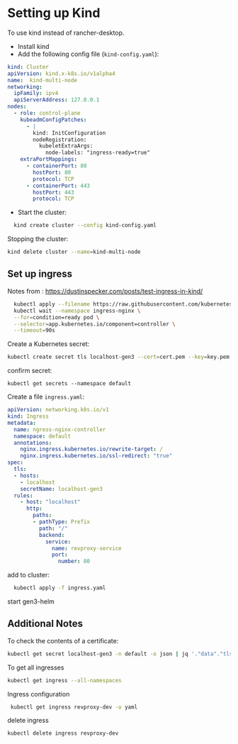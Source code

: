 # Setting up Kind
To use kind instead of rancher-desktop.

- Install kind
- Add the following config file (```kind-config.yaml```):
```yaml
kind: Cluster
apiVersion: kind.x-k8s.io/v1alpha4
name:  kind-multi-node
networking:
  ipFamily: ipv4
  apiServerAddress: 127.0.0.1
nodes:
  - role: control-plane
    kubeadmConfigPatches:
      - |
        kind: InitConfiguration
        nodeRegistration:
          kubeletExtraArgs:
            node-labels: "ingress-ready=true"
    extraPortMappings:
      - containerPort: 80
        hostPort: 80
        protocol: TCP
      - containerPort: 443
        hostPort: 443
        protocol: TCP
```
- Start the cluster:
```bash
  kind create cluster --config kind-config.yaml
```
  Stopping the cluster:
  ```bash
  kind delete cluster --name=kind-multi-node
  ```

## Set up ingress
  Notes from : https://dustinspecker.com/posts/test-ingress-in-kind/
```bash
  kubectl apply --filename https://raw.githubusercontent.com/kubernetes/ingress-nginx/master/deploy/static/provider/kind/deploy.yaml
  kubectl wait --namespace ingress-nginx \
  --for=condition=ready pod \
  --selector=app.kubernetes.io/component=controller \
  --timeout=90s
```
Create a Kubernetes secret:
```bash
kubectl create secret tls localhost-gen3 --cert=cert.pem --key=key.pem --namespace default
```

confirm secret:
```
kubectl get secrets --namespace default
```
Create a file ```ingress.yaml```:
```yaml
apiVersion: networking.k8s.io/v1
kind: Ingress
metadata:
  name: ngress-nginx-controller
  namespace: default
  annotations:
    nginx.ingress.kubernetes.io/rewrite-target: /
    nginx.ingress.kubernetes.io/ssl-redirect: "true"
spec:
  tls:
  - hosts:
    - localhost
    secretName: localhost-gen3
  rules:
    - host: "localhost"
      http:
        paths:
        - pathType: Prefix
          path: "/"
          backend:
            service:
              name: revproxy-service
              port:
                number: 80
```
add to cluster:
```bash
  kubectl apply -f ingress.yaml
```
start gen3-helm


## Additional Notes
To check the contents of a certificate:
```bash
kubectl get secret localhost-gen3 -n default -o json | jq '."data"."tls.crt"'| sed 's/"//g'| base64 -d | openssl x509  -text -noout
```

To get all ingresses
```bash
kubectl get ingress --all-namespaces
```

Ingress configuration
```bash
 kubectl get ingress revproxy-dev -o yaml
```

delete ingress
```bash
kubectl delete ingress revproxy-dev
```
